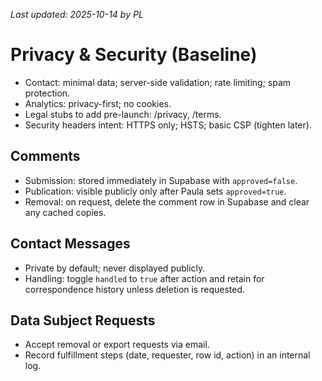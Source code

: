 _Last updated: 2025-10-14 by PL_

# Privacy & Security (Baseline)

- Contact: minimal data; server-side validation; rate limiting; spam protection.
- Analytics: privacy-first; no cookies.
- Legal stubs to add pre-launch: /privacy, /terms.
- Security headers intent: HTTPS only; HSTS; basic CSP (tighten later).

## Comments
- Submission: stored immediately in Supabase with `approved=false`.
- Publication: visible publicly only after Paula sets `approved=true`.
- Removal: on request, delete the comment row in Supabase and clear any cached copies.

## Contact Messages
- Private by default; never displayed publicly.
- Handling: toggle `handled` to `true` after action and retain for correspondence history unless deletion is requested.

## Data Subject Requests
- Accept removal or export requests via email.
- Record fulfillment steps (date, requester, row id, action) in an internal log.

